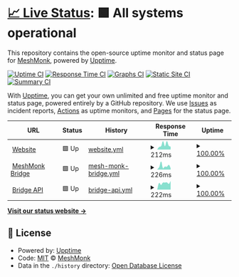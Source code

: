 # [📈 Live Status](https://status.meshmonk.com): <!--live status--> **🟩 All systems operational**

This repository contains the open-source uptime monitor and status page for [MeshMonk](https://meshmonk.com), powered by [Upptime](https://github.com/upptime/upptime).

[![Uptime CI](https://github.com/meshmonk/status/workflows/Uptime%20CI/badge.svg)](https://github.com/meshmonk/status/actions?query=workflow%3A%22Uptime+CI%22)
[![Response Time CI](https://github.com/meshmonk/status/workflows/Response%20Time%20CI/badge.svg)](https://github.com/meshmonk/status/actions?query=workflow%3A%22Response+Time+CI%22)
[![Graphs CI](https://github.com/meshmonk/status/workflows/Graphs%20CI/badge.svg)](https://github.com/meshmonk/status/actions?query=workflow%3A%22Graphs+CI%22)
[![Static Site CI](https://github.com/meshmonk/status/workflows/Static%20Site%20CI/badge.svg)](https://github.com/meshmonk/status/actions?query=workflow%3A%22Static+Site+CI%22)
[![Summary CI](https://github.com/meshmonk/status/workflows/Summary%20CI/badge.svg)](https://github.com/meshmonk/status/actions?query=workflow%3A%22Summary+CI%22)

With [Upptime](https://upptime.js.org), you can get your own unlimited and free uptime monitor and status page, powered entirely by a GitHub repository. We use [Issues](https://github.com/meshmonk/status/issues) as incident reports, [Actions](https://github.com/meshmonk/status/actions) as uptime monitors, and [Pages](https://status.meshmonk.com) for the status page.

<!--start: status pages-->
<!-- This summary is generated by Upptime (https://github.com/upptime/upptime) -->
<!-- Do not edit this manually, your changes will be overwritten -->
<!-- prettier-ignore -->
| URL | Status | History | Response Time | Uptime |
| --- | ------ | ------- | ------------- | ------ |
| <img alt="" src="https://icons.duckduckgo.com/ip3/meshmonk.com.ico" height="13"> [Website](https://meshmonk.com) | 🟩 Up | [website.yml](https://github.com/meshmonk/status/commits/HEAD/history/website.yml) | <details><summary><img alt="Response time graph" src="./graphs/website/response-time-week.png" height="20"> 212ms</summary><br><a href="https://status.meshmonk.com/history/website"><img alt="Response time 233" src="https://img.shields.io/endpoint?url=https%3A%2F%2Fraw.githubusercontent.com%2Fmeshmonk%2Fstatus%2FHEAD%2Fapi%2Fwebsite%2Fresponse-time.json"></a><br><a href="https://status.meshmonk.com/history/website"><img alt="24-hour response time 166" src="https://img.shields.io/endpoint?url=https%3A%2F%2Fraw.githubusercontent.com%2Fmeshmonk%2Fstatus%2FHEAD%2Fapi%2Fwebsite%2Fresponse-time-day.json"></a><br><a href="https://status.meshmonk.com/history/website"><img alt="7-day response time 212" src="https://img.shields.io/endpoint?url=https%3A%2F%2Fraw.githubusercontent.com%2Fmeshmonk%2Fstatus%2FHEAD%2Fapi%2Fwebsite%2Fresponse-time-week.json"></a><br><a href="https://status.meshmonk.com/history/website"><img alt="30-day response time 178" src="https://img.shields.io/endpoint?url=https%3A%2F%2Fraw.githubusercontent.com%2Fmeshmonk%2Fstatus%2FHEAD%2Fapi%2Fwebsite%2Fresponse-time-month.json"></a><br><a href="https://status.meshmonk.com/history/website"><img alt="1-year response time 255" src="https://img.shields.io/endpoint?url=https%3A%2F%2Fraw.githubusercontent.com%2Fmeshmonk%2Fstatus%2FHEAD%2Fapi%2Fwebsite%2Fresponse-time-year.json"></a></details> | <details><summary><a href="https://status.meshmonk.com/history/website">100.00%</a></summary><a href="https://status.meshmonk.com/history/website"><img alt="All-time uptime 100.00%" src="https://img.shields.io/endpoint?url=https%3A%2F%2Fraw.githubusercontent.com%2Fmeshmonk%2Fstatus%2FHEAD%2Fapi%2Fwebsite%2Fuptime.json"></a><br><a href="https://status.meshmonk.com/history/website"><img alt="24-hour uptime 100.00%" src="https://img.shields.io/endpoint?url=https%3A%2F%2Fraw.githubusercontent.com%2Fmeshmonk%2Fstatus%2FHEAD%2Fapi%2Fwebsite%2Fuptime-day.json"></a><br><a href="https://status.meshmonk.com/history/website"><img alt="7-day uptime 100.00%" src="https://img.shields.io/endpoint?url=https%3A%2F%2Fraw.githubusercontent.com%2Fmeshmonk%2Fstatus%2FHEAD%2Fapi%2Fwebsite%2Fuptime-week.json"></a><br><a href="https://status.meshmonk.com/history/website"><img alt="30-day uptime 100.00%" src="https://img.shields.io/endpoint?url=https%3A%2F%2Fraw.githubusercontent.com%2Fmeshmonk%2Fstatus%2FHEAD%2Fapi%2Fwebsite%2Fuptime-month.json"></a><br><a href="https://status.meshmonk.com/history/website"><img alt="1-year uptime 100.00%" src="https://img.shields.io/endpoint?url=https%3A%2F%2Fraw.githubusercontent.com%2Fmeshmonk%2Fstatus%2FHEAD%2Fapi%2Fwebsite%2Fuptime-year.json"></a></details>
| <img alt="" src="https://icons.duckduckgo.com/ip3/bridge.meshmonk.com.ico" height="13"> [MeshMonk Bridge](https://bridge.meshmonk.com) | 🟩 Up | [mesh-monk-bridge.yml](https://github.com/meshmonk/status/commits/HEAD/history/mesh-monk-bridge.yml) | <details><summary><img alt="Response time graph" src="./graphs/mesh-monk-bridge/response-time-week.png" height="20"> 226ms</summary><br><a href="https://status.meshmonk.com/history/mesh-monk-bridge"><img alt="Response time 239" src="https://img.shields.io/endpoint?url=https%3A%2F%2Fraw.githubusercontent.com%2Fmeshmonk%2Fstatus%2FHEAD%2Fapi%2Fmesh-monk-bridge%2Fresponse-time.json"></a><br><a href="https://status.meshmonk.com/history/mesh-monk-bridge"><img alt="24-hour response time 206" src="https://img.shields.io/endpoint?url=https%3A%2F%2Fraw.githubusercontent.com%2Fmeshmonk%2Fstatus%2FHEAD%2Fapi%2Fmesh-monk-bridge%2Fresponse-time-day.json"></a><br><a href="https://status.meshmonk.com/history/mesh-monk-bridge"><img alt="7-day response time 226" src="https://img.shields.io/endpoint?url=https%3A%2F%2Fraw.githubusercontent.com%2Fmeshmonk%2Fstatus%2FHEAD%2Fapi%2Fmesh-monk-bridge%2Fresponse-time-week.json"></a><br><a href="https://status.meshmonk.com/history/mesh-monk-bridge"><img alt="30-day response time 240" src="https://img.shields.io/endpoint?url=https%3A%2F%2Fraw.githubusercontent.com%2Fmeshmonk%2Fstatus%2FHEAD%2Fapi%2Fmesh-monk-bridge%2Fresponse-time-month.json"></a><br><a href="https://status.meshmonk.com/history/mesh-monk-bridge"><img alt="1-year response time 248" src="https://img.shields.io/endpoint?url=https%3A%2F%2Fraw.githubusercontent.com%2Fmeshmonk%2Fstatus%2FHEAD%2Fapi%2Fmesh-monk-bridge%2Fresponse-time-year.json"></a></details> | <details><summary><a href="https://status.meshmonk.com/history/mesh-monk-bridge">100.00%</a></summary><a href="https://status.meshmonk.com/history/mesh-monk-bridge"><img alt="All-time uptime 100.00%" src="https://img.shields.io/endpoint?url=https%3A%2F%2Fraw.githubusercontent.com%2Fmeshmonk%2Fstatus%2FHEAD%2Fapi%2Fmesh-monk-bridge%2Fuptime.json"></a><br><a href="https://status.meshmonk.com/history/mesh-monk-bridge"><img alt="24-hour uptime 100.00%" src="https://img.shields.io/endpoint?url=https%3A%2F%2Fraw.githubusercontent.com%2Fmeshmonk%2Fstatus%2FHEAD%2Fapi%2Fmesh-monk-bridge%2Fuptime-day.json"></a><br><a href="https://status.meshmonk.com/history/mesh-monk-bridge"><img alt="7-day uptime 100.00%" src="https://img.shields.io/endpoint?url=https%3A%2F%2Fraw.githubusercontent.com%2Fmeshmonk%2Fstatus%2FHEAD%2Fapi%2Fmesh-monk-bridge%2Fuptime-week.json"></a><br><a href="https://status.meshmonk.com/history/mesh-monk-bridge"><img alt="30-day uptime 100.00%" src="https://img.shields.io/endpoint?url=https%3A%2F%2Fraw.githubusercontent.com%2Fmeshmonk%2Fstatus%2FHEAD%2Fapi%2Fmesh-monk-bridge%2Fuptime-month.json"></a><br><a href="https://status.meshmonk.com/history/mesh-monk-bridge"><img alt="1-year uptime 100.00%" src="https://img.shields.io/endpoint?url=https%3A%2F%2Fraw.githubusercontent.com%2Fmeshmonk%2Fstatus%2FHEAD%2Fapi%2Fmesh-monk-bridge%2Fuptime-year.json"></a></details>
| <img alt="" src="https://icons.duckduckgo.com/ip3/api.meshmonk.com.ico" height="13"> [Bridge API](https://api.meshmonk.com/ping) | 🟩 Up | [bridge-api.yml](https://github.com/meshmonk/status/commits/HEAD/history/bridge-api.yml) | <details><summary><img alt="Response time graph" src="./graphs/bridge-api/response-time-week.png" height="20"> 222ms</summary><br><a href="https://status.meshmonk.com/history/bridge-api"><img alt="Response time 251" src="https://img.shields.io/endpoint?url=https%3A%2F%2Fraw.githubusercontent.com%2Fmeshmonk%2Fstatus%2FHEAD%2Fapi%2Fbridge-api%2Fresponse-time.json"></a><br><a href="https://status.meshmonk.com/history/bridge-api"><img alt="24-hour response time 223" src="https://img.shields.io/endpoint?url=https%3A%2F%2Fraw.githubusercontent.com%2Fmeshmonk%2Fstatus%2FHEAD%2Fapi%2Fbridge-api%2Fresponse-time-day.json"></a><br><a href="https://status.meshmonk.com/history/bridge-api"><img alt="7-day response time 222" src="https://img.shields.io/endpoint?url=https%3A%2F%2Fraw.githubusercontent.com%2Fmeshmonk%2Fstatus%2FHEAD%2Fapi%2Fbridge-api%2Fresponse-time-week.json"></a><br><a href="https://status.meshmonk.com/history/bridge-api"><img alt="30-day response time 230" src="https://img.shields.io/endpoint?url=https%3A%2F%2Fraw.githubusercontent.com%2Fmeshmonk%2Fstatus%2FHEAD%2Fapi%2Fbridge-api%2Fresponse-time-month.json"></a><br><a href="https://status.meshmonk.com/history/bridge-api"><img alt="1-year response time 267" src="https://img.shields.io/endpoint?url=https%3A%2F%2Fraw.githubusercontent.com%2Fmeshmonk%2Fstatus%2FHEAD%2Fapi%2Fbridge-api%2Fresponse-time-year.json"></a></details> | <details><summary><a href="https://status.meshmonk.com/history/bridge-api">100.00%</a></summary><a href="https://status.meshmonk.com/history/bridge-api"><img alt="All-time uptime 100.00%" src="https://img.shields.io/endpoint?url=https%3A%2F%2Fraw.githubusercontent.com%2Fmeshmonk%2Fstatus%2FHEAD%2Fapi%2Fbridge-api%2Fuptime.json"></a><br><a href="https://status.meshmonk.com/history/bridge-api"><img alt="24-hour uptime 100.00%" src="https://img.shields.io/endpoint?url=https%3A%2F%2Fraw.githubusercontent.com%2Fmeshmonk%2Fstatus%2FHEAD%2Fapi%2Fbridge-api%2Fuptime-day.json"></a><br><a href="https://status.meshmonk.com/history/bridge-api"><img alt="7-day uptime 100.00%" src="https://img.shields.io/endpoint?url=https%3A%2F%2Fraw.githubusercontent.com%2Fmeshmonk%2Fstatus%2FHEAD%2Fapi%2Fbridge-api%2Fuptime-week.json"></a><br><a href="https://status.meshmonk.com/history/bridge-api"><img alt="30-day uptime 100.00%" src="https://img.shields.io/endpoint?url=https%3A%2F%2Fraw.githubusercontent.com%2Fmeshmonk%2Fstatus%2FHEAD%2Fapi%2Fbridge-api%2Fuptime-month.json"></a><br><a href="https://status.meshmonk.com/history/bridge-api"><img alt="1-year uptime 100.00%" src="https://img.shields.io/endpoint?url=https%3A%2F%2Fraw.githubusercontent.com%2Fmeshmonk%2Fstatus%2FHEAD%2Fapi%2Fbridge-api%2Fuptime-year.json"></a></details>

<!--end: status pages-->

[**Visit our status website →**](https://status.meshmonk.com)

## 📄 License

- Powered by: [Upptime](https://github.com/upptime/upptime)
- Code: [MIT](./LICENSE) © [MeshMonk](https://meshmonk.com)
- Data in the `./history` directory: [Open Database License](https://opendatacommons.org/licenses/odbl/1-0/)
